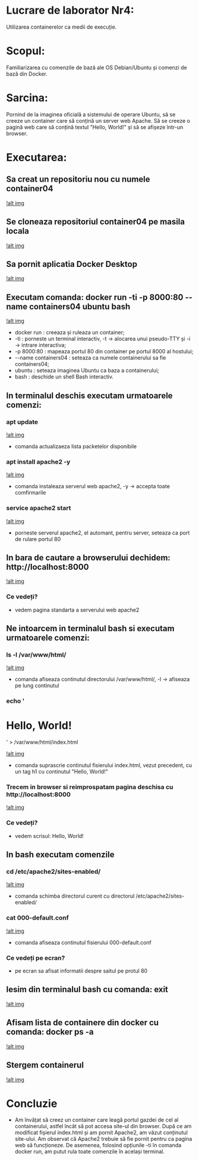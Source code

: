 # Lucrare de laborator Nr4: 
Utilizarea containerelor ca medii de execuție.

# Scopul:
Familiarizarea cu comenzile de bază ale OS Debian/Ubuntu și comenzi de bază din Docker.

# Sarcina:
Pornind de la imaginea oficială a sistemului de operare Ubuntu, să se creeze un container care să conțină un server web Apache. Să se creeze o pagină web care să conțină textul "Hello, World!" și să se afișeze într-un browser.

# Executarea:

## Sa creat un repositoriu nou cu numele container04
[!alt img](./images/repositoriu.png)

## Se cloneaza repositoriul container04 pe masila locala
[!alt img](./images/clonare.png)

## Sa pornit aplicatia Docker Desktop
[!alt img](./images/docker.png)

## Executam comanda: docker run -ti -p 8000:80 --name containers04 ubuntu bash
[!alt img](./images/startDocker.png)
- docker run : creeaza și ruleaza un container;
- -ti : porneste un terminal interactiv, -t -> alocarea unui pseudo-TTY și -i -> intrare interactiva;
- -p 8000:80 : mapeaza portul 80 din container pe portul 8000 al hostului;
- --name containers04 : seteaza ca numele containerului sa fie containers04;
- ubuntu : seteaza imaginea Ubuntu ca baza a containerului;
- bash : deschide un shell Bash interactiv.

## In terminalul deschis executam urmatoarele comenzi:
### apt update
[!alt img](./images/ubuntuUpdate.png)
- comanda actualizaeza lista packetelor disponibile
### apt install apache2 -y
[!alt img](./images/ubuntuApache.png)
- comanda instaleaza serverul web apache2, -y -> accepta toate comfirmarile
### service apache2 start
[!alt img](./images/startApache.png)
- porneste serverul apache2, el automant, pentru server, seteaza ca port de rulare portul 80

## In bara de cautare a browserului dechidem: http://localhost:8000
[!alt img](./images/port8000.png)
### Ce vedeți?
- vedem pagina standarta a serverului web apache2

## Ne intoarcem in terminalul bash si executam urmatoarele comenzi:
### ls -l /var/www/html/
[!alt img](./images/accesulIndex.png)
- comanda afiseaza continutul directorului /var/www/html/, -l -> afiseaza pe lung continutul
### echo '<h1>Hello, World!</h1>' > /var/www/html/index.html
[!alt img](./images/echoIndex.png)
- comanda suprascrie continutul fisierului index.html, vezut precedent, cu un tag h1 cu continutul "Hello, World!"
### Trecem in browser si reimprospatam pagina deschisa cu http://localhost:8000
[!alt img](./images/helloWorld.png)
### Ce vedeți?
- vedem scrisul: Hello, World!

## In bash executam comenzile
### cd /etc/apache2/sites-enabled/
[!alt img](./images/directorApache2.png)
- comanda schimba directorul curent cu directorul /etc/apache2/sites-enabled/
### cat 000-default.conf
[!alt img](./images/catDefault.png)
- comanda afiseaza continutul fisierului 000-default.conf
### Ce vedeți pe ecran?
- pe ecran sa afisat informatii despre saitul pe protul 80

## Iesim din terminalul bash cu comanda: exit
[!alt img](./images/iesire.png)

## Afisam lista de containere din docker cu comanda: docker ps -a
[!alt img](./images/listaCont.png)

## Stergem containerul
[!alt img](./images/stergereCont.png)

# Concluzie
- Am învățat să creez un container care leagă portul gazdei de cel al containerului, astfel încât să pot accesa site-ul din browser. După ce am modificat fișierul index.html și am pornit Apache2, am văzut conținutul site-ului. Am observat că Apache2 trebuie să fie pornit pentru ca pagina web să funcționeze. De asemenea, folosind opțiunile -ti în comanda docker run, am putut rula toate comenzile în același terminal.